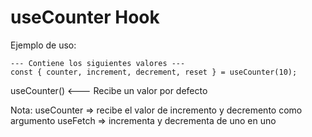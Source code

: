 # useCounter Hook

Ejemplo de uso:

    --- Contiene los siguientes valores ---
    const { counter, increment, decrement, reset } = useCounter(10);


useCounter() <--- Recibe un valor por defecto


Nota: 
    useCounter => recibe el valor de incremento y decremento como argumento
    useFetch => incrementa y decrementa de uno en uno